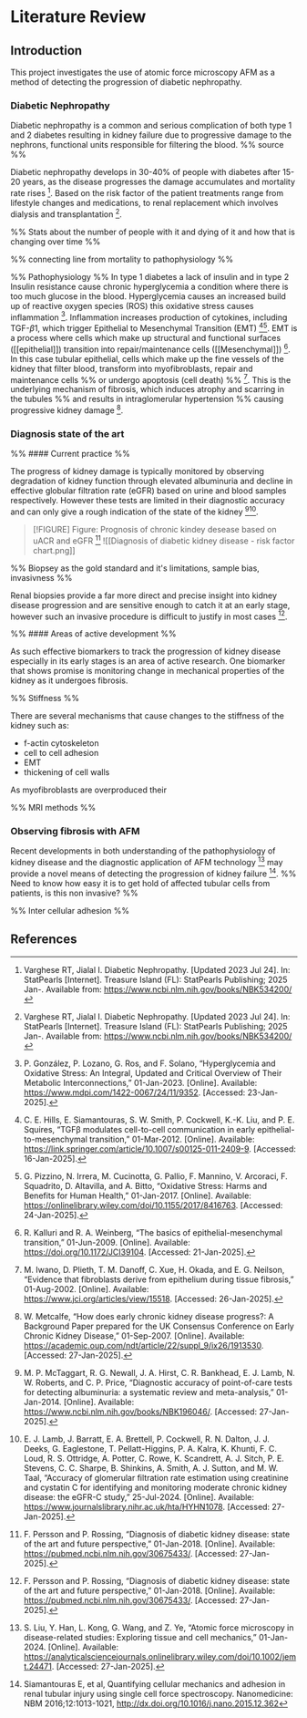 
# Literature Review

## Introduction

This project investigates the use of atomic force microscopy AFM as a method of detecting the progression of diabetic nephropathy.  

### Diabetic Nephropathy

Diabetic nephropathy is a common and serious complication of both type 1 and 2 diabetes resulting in kidney failure due to progressive damage to the nephrons, functional units responsible for filtering the blood. %% source %%

Diabetic nephropathy develops in 30-40% of people with diabetes after 15-20 years, as the disease progresses the damage accumulates and mortality rate rises [^StatPearls]. Based on the risk factor of the patient treatments range from lifestyle changes and medications, to renal replacement which involves dialysis and transplantation [^StatPearls]. 

%% Stats about the number of people with it and dying of it and how that is changing over time %%

%% connecting line from mortality to pathophysiology %%

%% Pathophysiology %%
In type 1 diabetes a lack of insulin and in type 2 Insulin resistance cause chronic hyperglycemia a condition where there is too much glucose in the blood. Hyperglycemia causes an increased build up of reactive oxygen species (ROS) this oxidative stress causes inflammation [^Hyperglycemia&OidativeStress].
Inflammation increases production of cytokines, including TGF-$\beta1$, which trigger Epithelial to Mesenchymal Transition (EMT) [^TGFBinducesEMT][^OxidativeStress]. EMT is a process where cells which make up structural and functional surfaces ([[epithelial]]) transition into repair/maintenance cells ([[Mesenchymal]]) [^EMT]. In this case tubular epithelial, cells which make up the fine vessels of the kidney that filter blood, transform into myofibroblasts, repair and maintenance cells %% or undergo apoptosis (cell death) %% [^TubularToMyofibroblasts]. This is the underlying mechanism of fibrosis, which induces atrophy and scarring in the tubules %% and results in intraglomerular hypertension %% causing progressive kidney damage [^HypertensionCKD].

### Diagnosis state of the art

%% #### Current practice %%

The progress of kidney damage is typically monitored by observing degradation of kidney function through elevated albuminuria and decline in effective globular filtration rate (eGFR) based on urine and blood samples respectively. However these tests are limited in their diagnostic accuracy and can only give a rough indication of the state of the kidney [^uACRaccuracy][^eGFRaccuracy]. 

> [!FIGURE] Figure: Prognosis of chronic kindey desease based on uACR and eGFR [^diagnosisSoA]
> ![[Diagnosis of diabetic kidney disease - risk factor chart.png]] 

%% Biopsey as the gold standard and it's limitations, sample bias, invasivness %%

Renal biopsies provide a far more direct and precise insight into kidney disease progression and are sensitive enough to catch it at an early stage, however such an invasive procedure is difficult to justify in most cases [^diagnosisSoA].

%% #### Areas of active development %%



As such effective biomarkers to track the progression of kidney disease especially in its early stages is an area of active research.
One biomarker that shows promise is monitoring change in mechanical properties of the kidney as it undergoes fibrosis. 

%% Stiffness %%

There are several mechanisms that cause changes to the stiffness of the kidney such as:
- f-actin cytoskeleton
- cell to cell adhesion
- EMT 
- thickening of cell walls

As myofibroblasts are overproduced their 

%% MRI methods %% 



### Observing fibrosis with AFM 

Recent developments in both understanding of the pathophysiology of kidney disease and the diagnostic application of AFM technology [^AFMdiagnosisSoA] may provide a novel means of detecting the progression of kidney failure [^AFMdetectCellularAdhesion].
%% Need to know how easy it is to get hold of affected tubular cells from patients, is this non invasive? %%

%% Inter cellular adhesion %%

## References

[^StatPearls]: Varghese RT, Jialal I. Diabetic Nephropathy. [Updated 2023 Jul 24]. In: StatPearls [Internet]. Treasure Island (FL): StatPearls Publishing; 2025 Jan-. Available from: https://www.ncbi.nlm.nih.gov/books/NBK534200/

[^Hyperglycemia&OidativeStress]: P. González, P. Lozano, G. Ros, and F. Solano, “Hyperglycemia and Oxidative Stress: An Integral, Updated and Critical Overview of Their Metabolic Interconnections,” 01-Jan-2023. [Online]. Available: https://www.mdpi.com/1422-0067/24/11/9352. [Accessed: 23-Jan-2025].

[^OxidativeStress]: G. Pizzino, N. Irrera, M. Cucinotta, G. Pallio, F. Mannino, V. Arcoraci, F. Squadrito, D. Altavilla, and A. Bitto, “Oxidative Stress: Harms and Benefits for Human Health,” 01-Jan-2017. [Online]. Available: https://onlinelibrary.wiley.com/doi/10.1155/2017/8416763. [Accessed: 24-Jan-2025].

[^EMT]: R. Kalluri and R. A. Weinberg, “The basics of epithelial-mesenchymal transition,” 01-Jun-2009. [Online]. Available: https://doi.org/10.1172/JCI39104. [Accessed: 21-Jan-2025].

[^TubularToMyofibroblasts]: M. Iwano, D. Plieth, T. M. Danoff, C. Xue, H. Okada, and E. G. Neilson, “Evidence that fibroblasts derive from epithelium during tissue fibrosis,” 01-Aug-2002. [Online]. Available: https://www.jci.org/articles/view/15518. [Accessed: 26-Jan-2025].

[^TGFBinducesEMT]: C. E. Hills, E. Siamantouras, S. W. Smith, P. Cockwell, K.-K. Liu, and P. E. Squires, “TGFβ modulates cell-to-cell communication in early epithelial-to-mesenchymal transition,” 01-Mar-2012. [Online]. Available: https://link.springer.com/article/10.1007/s00125-011-2409-9. [Accessed: 16-Jan-2025].

[^HypertensionCKD]: W. Metcalfe, “How does early chronic kidney disease progress?: A Background Paper prepared for the UK Consensus Conference on Early Chronic Kidney Disease,” 01-Sep-2007. [Online]. Available: https://academic.oup.com/ndt/article/22/suppl_9/ix26/1913530. [Accessed: 27-Jan-2025].

[^diagnosisSoA]: F. Persson and P. Rossing, “Diagnosis of diabetic kidney disease: state of the art and future perspective,” 01-Jan-2018. [Online]. Available: https://pubmed.ncbi.nlm.nih.gov/30675433/. [Accessed: 27-Jan-2025].

[^uACRaccuracy]: M. P. McTaggart, R. G. Newall, J. A. Hirst, C. R. Bankhead, E. J. Lamb, N. W. Roberts, and C. P. Price, “Diagnostic accuracy of point-of-care tests for detecting albuminuria: a systematic review and meta-analysis,” 01-Jan-2014. [Online]. Available: https://www.ncbi.nlm.nih.gov/books/NBK196046/. [Accessed: 27-Jan-2025].

[^eGFRaccuracy]: E. J. Lamb, J. Barratt, E. A. Brettell, P. Cockwell, R. N. Dalton, J. J. Deeks, G. Eaglestone, T. Pellatt-Higgins, P. A. Kalra, K. Khunti, F. C. Loud, R. S. Ottridge, A. Potter, C. Rowe, K. Scandrett, A. J. Sitch, P. E. Stevens, C. C. Sharpe, B. Shinkins, A. Smith, A. J. Sutton, and M. W. Taal, “Accuracy of glomerular filtration rate estimation using creatinine and cystatin C for identifying and monitoring moderate chronic kidney disease: the eGFR-C study,” 25-Jul-2024. [Online]. Available: https://www.journalslibrary.nihr.ac.uk/hta/HYHN1078. [Accessed: 27-Jan-2025].

[^AFMdiagnosisSoA]: S. Liu, Y. Han, L. Kong, G. Wang, and Z. Ye, “Atomic force microscopy in disease-related studies: Exploring tissue and cell mechanics,” 01-Jan-2024. [Online]. Available: https://analyticalsciencejournals.onlinelibrary.wiley.com/doi/10.1002/jemt.24471. [Accessed: 27-Jan-2025].

[^AFMdetectCellularAdhesion]: Siamantouras E, et al, Quantifying cellular mechanics and adhesion in renal tubular injury using single cell force spectroscopy. Nanomedicine: NBM 2016;12:1013-1021, http://dx.doi.org/10.1016/j.nano.2015.12.362 